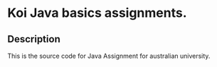 # Koi Java basics assignments.

## Description
 This is the source code for Java Assignment for australian university.
 